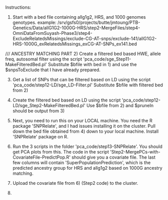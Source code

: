 Instructions:

1) Start with a bed file containing allg1g2, HRS, and 1000 genomes genotypes. 
example: /srv/gsfs0/projects/butte/jmtoung/PTB-Genetics/Data/allG1G2-1000G-HRS/step2-MergeFiles/step4-OmniDataFromSuyash-Phase3/step4-ExcludeRelatedsMissings/exclude-CG-AT-snps/exclude-141/allG1G2-HRS-1000G_exRelatedsMissings_exCG-AT-SNPs_ex141.bed

/// ANCESTRY MATCHING PART
2) Create a filtered bed based HWE, allele freq, autosomal filter using the script 'pca_code/sge_Step11-MakeFilteredBed.pl'
Substitute $bfile with bed in 1) and use the $snpsToExclude that I have already prepared.

3) Get a list of SNPs that can be filtered based on LD using the script 'pca_code/step12-LD/sge_LD-Filter.pl'
Substitute $bfile with filtered bed from 2)

4) Create the filtered bed based on LD using the script 'pca_code/step12-LD/sge_Step2-MakeFilteredBed.pl'
Use $bfile from 2) and $pruneIn should be output from 3)

5) Next, you need to run this on your LOCAL machine. You need the R package 'SNPRelate', and I had issues installing it on the cluster. Pull down the bed file obtained from 4) down to your local machine. Install 'SNPRelate' package on R.

6) Run the 3 scripts in the folder 'pca_code/step13-SNPRelate'. You should get PCA plots from this. 
The code in the script 'Step2-MergePCs-with-CovariateFile-PredictPop.R' should give you a covariate file. The last few columns will contain 'SuperPopulationPrediction', which is the predicted ancestry group for HRS and allg1g2 based on 1000G ancestry matching.

7) Upload the covariate file from 6) (Step2 code) to the cluster.

8) 



